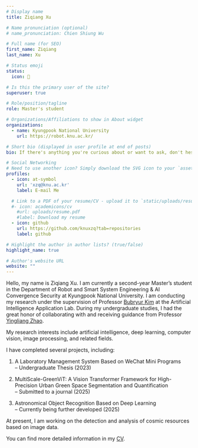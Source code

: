 ```yaml
---
# Display name
title: Ziqiang Xu

# Name pronunciation (optional)
# name_pronunciation: Chien Shiung Wu

# Full name (for SEO)
first_name: Ziqiang
last_name: Xu

# Status emoji
status:
  icon: 🌼

# Is this the primary user of the site?
superuser: true

# Role/position/tagline
role: Master's student

# Organizations/Affiliations to show in About widget
organizations:
  - name: Kyungpook National University
    url: https://robot.knu.ac.kr/

# Short bio (displayed in user profile at end of posts)
bio: If there's anything you're curious about or want to ask, don't hesitate to reach out! 😊

# Social Networking
# Need to use another icon? Simply download the SVG icon to your `assets/media/icons/` folder.
profiles:
  - icon: at-symbol
    url: 'xzq@knu.ac.kr'
    label: E-mail Me

  # Link to a PDF of your resume/CV - upload it to `static/uploads/resume.pdf`
  #- icon: academicons/cv
    #url: uploads/resume.pdf
    #label: Download my resume
  - icon: github
    url: https://github.com/knuxzq?tab=repositories
    label: github

# Highlight the author in author lists? (true/false)
highlight_name: true

# Author's website URL
website: ""
---
```

Hello, my name is Ziqiang Xu. I am currently a second-year Master’s student in the Department of Robot and Smart System Engineering & AI Convergence Security at Kyungpook National University. I am conducting my research under the supervision of Professor [Bubryur Kim](https://home.knu.ac.kr/HOME/aerospace/sub.htm?nav_code=aer1694405502) at the Artificial Intelligence Application Lab. During my undergraduate studies, I had the great honor of collaborating with and receiving guidance from Professor [Yingliang Zhao](https://5y.nuc.edu.cn/info/1695/12878.htm).

My research interests include artificial intelligence, deep learning, computer vision, image processing, and related fields.

I have completed several projects, including:

1. A Laboratory Management System Based on WeChat Mini Programs  
   – Undergraduate Thesis (2023)

2. MultiScale-GreenViT: A Vision Transformer Framework for High-Precision Urban Green Space Segmentation and Quantification  
   – Submitted to a journal (2025)

3. Astronomical Object Recognition Based on Deep Learning  
   – Currently being further developed (2025)

At present, I am working on the detection and analysis of cosmic resources based on image data.

You can find more detailed information in my [CV](/uploads/resume.pdf).

